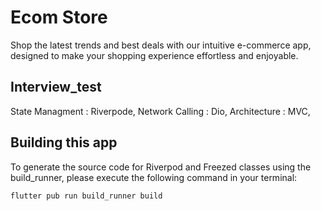 # Ecom Store

Shop the latest trends and best deals with our intuitive e-commerce app, designed to make your shopping experience effortless and enjoyable. 

## Interview_test

State Managment : Riverpode,
Network Calling : Dio,
Architecture : MVC,

## Building this app

 To generate the source code for Riverpod and Freezed classes using the build_runner, please execute the following command in your terminal:

 ```Bash
flutter pub run build_runner build
```